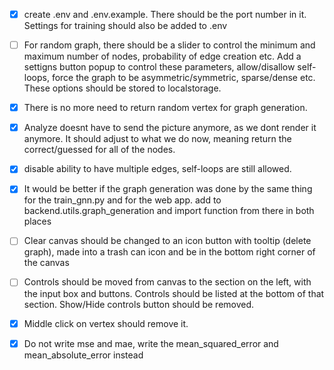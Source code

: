 - [x] create .env and .env.example. There should be the port number in it. Settings for training should also be added to .env
- [ ] For random graph, there should be a slider to control the minimum and maximum number of nodes, probability of edge creation etc. Add a settigns button popup to control these parameters, allow/disallow self-loops, force the graph to be asymmetric/symmetric, sparse/dense etc. These options should be stored to localstorage.
- [x] There is no more need to return random vertex for graph generation.
- [x] Analyze doesnt have to send the picture anymore, as we dont render it anymore. It should adjust to what we do now, meaning return the correct/guessed for all of the nodes.
- [x] disable ability to have multiple edges, self-loops are still allowed.
- [x] It would be better if the graph generation was done by the same thing for the train_gnn.py and for the web app. add to backend.utils.graph_generation and import function from there in both places
- [ ] Clear canvas should be changed to an icon button with tooltip (delete graph), made into a trash can icon and be in the bottom right corner of the canvas
- [ ] Controls should be moved from canvas to the section on the left, with the input box and buttons. Controls should be listed at the bottom of that section. Show/Hide controls button should be removed.
- [x] Middle click on vertex should remove it.
- [x] Do not write mse and mae, write the mean_squared_error and mean_absolute_error instead

